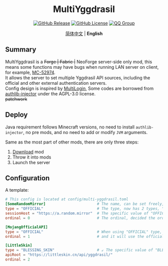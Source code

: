 <div align="center">

# MultiYggdrasil

[![GitHub Release](https://img.shields.io/github/release/QiuShui1012/MultiYggdrasil.svg)](https://github.com/QiuShui1012/MultiYggdrasil/releases/)
[![GitHub License](https://img.shields.io/github/license/QiuShui1012/MultiYggdrasil?style=flat-square)](https://github.com/QiuShui1012/MultiYggdrasil/blob/neoforge/LICENSE.txt)
[![QQ Group](https://img.shields.io/badge/QQ%20group-108917413-yellow?style=flat-square)](https://qm.qq.com/q/XJGuYx9W6u)

[简体中文](README.md) | **English**

</div>

## Summary

MultiYggdrasil is a ~~Forge | Fabric |~~ NeoForge server-side only mod,
this means some functions may have bugs when running LAN server on client, for example, [MC-52974](https://bugs.mojang.com/browse/MC/issues/MC-52974).  
It allows the server to set multiple Yggdrasil API sources, including the official and other external authentication servers.  
Config design is inspired by [MultiLogin](https://github.com/CaaMoe/MultiLogin),
Some codes are borrowed from [authlib-injector](https://github.com/yushijinhun/authlib-injector/) under the AGPL-3.0 license.  
~~patchwork~~

## Deploy

Java requirement follows Minecraft versions, no need to install `authlib-injector`, no pre mods, and no need to add or modify `JVM` arguments.

Same as the most part of other mods, there are only three steps:
1. [Download](https://github.com/QiuShui1012/MultiYggdrasil/releases/latest) mod
2. Throw it into mods
3. Launch the server

## Configuration

A template:
```toml
# This config is located at config/multi-yggdrasil.toml
[SomeRandomMirror]                       # The name, can be set freely, has no impacts.
type = "OFFICIAL"                        # The type, now has 2 types, "OFFICIAL" and "BLESSING_SKIN".
sessionHost = "https://a.random.mirror"  # The specific value of "OFFICIAL" type. The tail of URL *should not* has '/'.
ordinal = 0                              # The ordinal, decided the order of use for this source

[MojangOfficialAPI]
type = "OFFICIAL"                        # When using "OFFICIAL" type, there can be no sessionHost property,
ordinal = 1                              # and it will use the official API.

[LittleSkin]
type = "BLESSING_SKIN"                   # ↙ The specific value of "BLESSING_SKIN" type. The tail of URL *should* has '/'.
apiRoot = "https://littleskin.cn/api/yggdrasil/"  
ordinal = 2
```
